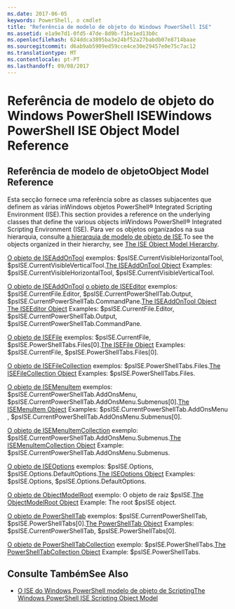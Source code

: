 ```yaml
---
ms.date: 2017-06-05
keywords: PowerShell, o cmdlet
title: "Referência de modelo de objeto do Windows PowerShell ISE"
ms.assetid: e1a9e7d1-0fd5-47de-8d9b-f1be1ed13b0c
ms.openlocfilehash: 624ddca3895ba3e24bf52a27babdb07e8714baae
ms.sourcegitcommit: d6ab9ab5909ed59cce4ce30e29457e0e75c7ac12
ms.translationtype: MT
ms.contentlocale: pt-PT
ms.lasthandoff: 09/08/2017
---
```

# <a name="windows-powershell-ise-object-model-reference"></a><span data-ttu-id="5c233-103">Referência de modelo de objeto do Windows PowerShell ISE</span><span class="sxs-lookup"><span data-stu-id="5c233-103">Windows PowerShell ISE Object Model Reference</span></span>
  
## <a name="object-model-reference"></a><span data-ttu-id="5c233-104">Referência de modelo de objeto</span><span class="sxs-lookup"><span data-stu-id="5c233-104">Object Model Reference</span></span>
 <span data-ttu-id="5c233-105">Esta secção fornece uma referência sobre as classes subjacentes que definem as várias inWindows objetos PowerShell® Integrated Scripting Environment (ISE).</span><span class="sxs-lookup"><span data-stu-id="5c233-105">This section provides a reference on the underlying classes that define the various objects inWindows PowerShell® Integrated Scripting Environment (ISE).</span></span> <span data-ttu-id="5c233-106">Para ver os objetos organizados na sua hierarquia, consulte [a hierarquia de modelo de objeto de ISE](The-ISE-Object-Model-Hierarchy.md).</span><span class="sxs-lookup"><span data-stu-id="5c233-106">To see the objects organized in their hierarchy, see [The ISE Object Model Hierarchy](The-ISE-Object-Model-Hierarchy.md).</span></span>

 <span data-ttu-id="5c233-107">[O objeto de ISEAddOnTool](The-ISEAddOnTool-Object.md) exemplos: $psISE.CurrentVisibleHorizontalTool, $psISE.CurrentVisibleVerticalTool.</span><span class="sxs-lookup"><span data-stu-id="5c233-107">[The ISEAddOnTool Object](The-ISEAddOnTool-Object.md) Examples: $psISE.CurrentVisibleHorizontalTool, $psISE.CurrentVisibleVerticalTool.</span></span>

 <span data-ttu-id="5c233-108">[O objeto de ISEAddOnTool](The-ISEAddOnTool-Object.md) [o objeto de ISEEditor](The-ISEEditor-Object.md) exemplos: $psISE.CurrentFile.Editor, $psISE.CurrentPowerShellTab.Output, $psISE.CurrentPowerShellTab.CommandPane.</span><span class="sxs-lookup"><span data-stu-id="5c233-108">[The ISEAddOnTool Object](The-ISEAddOnTool-Object.md) [The ISEEditor Object](The-ISEEditor-Object.md) Examples: $psISE.CurrentFile.Editor, $psISE.CurrentPowerShellTab.Output, $psISE.CurrentPowerShellTab.CommandPane.</span></span>

 <span data-ttu-id="5c233-109">[O objeto de ISEFile](The-ISEFile-Object.md) exemplos: $psISE.CurrentFile, $psISE.PowerShellTabs.Files\[0\].</span><span class="sxs-lookup"><span data-stu-id="5c233-109">[The ISEFile Object](The-ISEFile-Object.md) Examples: $psISE.CurrentFile, $psISE.PowerShellTabs.Files\[0\].</span></span>

 <span data-ttu-id="5c233-110">[O objeto de ISEFileCollection](The-ISEFileCollection-Object.md) exemplos: $psISE.PowerShellTabs.Files.</span><span class="sxs-lookup"><span data-stu-id="5c233-110">[The ISEFileCollection Object](The-ISEFileCollection-Object.md) Examples: $psISE.PowerShellTabs.Files.</span></span>

 <span data-ttu-id="5c233-111">[O objeto de ISEMenuItem](The-ISEMenuItem-Object.md) exemplos: $psISE.CurrentPowerShellTab.AddOnsMenu, $psISE.CurrentPowerShellTab.AddOnsMenu.Submenus\[0\].</span><span class="sxs-lookup"><span data-stu-id="5c233-111">[The ISEMenuItem Object](The-ISEMenuItem-Object.md) Examples: $psISE.CurrentPowerShellTab.AddOnsMenu , $psISE.CurrentPowerShellTab.AddOnsMenu.Submenus\[0\].</span></span>

 <span data-ttu-id="5c233-112">[O objeto de ISEMenuItemCollection](The-ISEMenuItemCollection-Object.md) exemplo: $psISE.CurrentPowerShellTab.AddOnsMenu.Submenus.</span><span class="sxs-lookup"><span data-stu-id="5c233-112">[The ISEMenuItemCollection Object](The-ISEMenuItemCollection-Object.md) Example: $psISE.CurrentPowerShellTab.AddOnsMenu.Submenus.</span></span>

 <span data-ttu-id="5c233-113">[O objeto de ISEOptions](The-ISEOptions-Object.md) exemplos: $psISE.Options, $psISE.Options.DefaultOptions.</span><span class="sxs-lookup"><span data-stu-id="5c233-113">[The ISEOptions Object](The-ISEOptions-Object.md) Examples: $psISE.Options, $psISE.Options.DefaultOptions.</span></span>

 <span data-ttu-id="5c233-114">[O objeto de ObjectModelRoot](The-ObjectModelRoot-Object.md) exemplo: O objeto de raiz $psISE.</span><span class="sxs-lookup"><span data-stu-id="5c233-114">[The ObjectModelRoot Object](The-ObjectModelRoot-Object.md) Example: The root $psISE object.</span></span>

 <span data-ttu-id="5c233-115">[O objeto de PowerShellTab](The-PowerShellTab-Object.md) exemplos: $psISE.CurrentPowerShellTab, $psISE.PowerShellTabs\[0\].</span><span class="sxs-lookup"><span data-stu-id="5c233-115">[The PowerShellTab Object](The-PowerShellTab-Object.md) Examples: $psISE.CurrentPowerShellTab, $psISE.PowerShellTabs\[0\].</span></span>

 <span data-ttu-id="5c233-116">[O objeto de PowerShellTabCollection](The-PowerShellTabCollection-Object.md) exemplo: $psISE.PowerShellTabs.</span><span class="sxs-lookup"><span data-stu-id="5c233-116">[The PowerShellTabCollection Object](The-PowerShellTabCollection-Object.md) Example: $psISE.PowerShellTabs.</span></span>

## <a name="see-also"></a><span data-ttu-id="5c233-117">Consulte Também</span><span class="sxs-lookup"><span data-stu-id="5c233-117">See Also</span></span>
- [<span data-ttu-id="5c233-118">O ISE do Windows PowerShell modelo de objeto de Scripting</span><span class="sxs-lookup"><span data-stu-id="5c233-118">The Windows PowerShell ISE Scripting Object Model</span></span>](The-Windows-PowerShell-ISE-Scripting-Object-Model.md)
